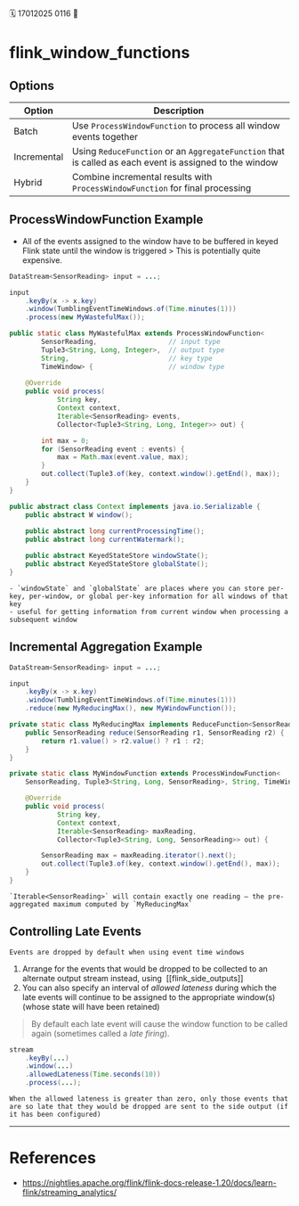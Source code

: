 🗓️ 17012025 0116
📎

# flink_window_functions

## Options

| Option      | Description                                                                                             |
| ----------- | ------------------------------------------------------------------------------------------------------- |
| Batch       | Use `ProcessWindowFunction` to process all window events together                                       |
| Incremental | Using `ReduceFunction` or an `AggregateFunction` that is called as each event is assigned to the window |
| Hybrid      | Combine incremental results with `ProcessWindowFunction` for final processing                           |

## ProcessWindowFunction Example 

- All of the events assigned to the window have to be buffered in keyed Flink state until the window is triggered > This is potentially quite expensive.
```java
DataStream<SensorReading> input = ...;

input
    .keyBy(x -> x.key)
    .window(TumblingEventTimeWindows.of(Time.minutes(1)))
    .process(new MyWastefulMax());

public static class MyWastefulMax extends ProcessWindowFunction<
        SensorReading,                  // input type
        Tuple3<String, Long, Integer>,  // output type
        String,                         // key type
        TimeWindow> {                   // window type
    
    @Override
    public void process(
            String key,
            Context context, 
            Iterable<SensorReading> events,
            Collector<Tuple3<String, Long, Integer>> out) {

        int max = 0;
        for (SensorReading event : events) {
            max = Math.max(event.value, max);
        }
        out.collect(Tuple3.of(key, context.window().getEnd(), max));
    }
}
```


```java
public abstract class Context implements java.io.Serializable {
    public abstract W window();
    
    public abstract long currentProcessingTime();
    public abstract long currentWatermark();

    public abstract KeyedStateStore windowState();
    public abstract KeyedStateStore globalState();
}
```

```ad-note
- `windowState` and `globalState` are places where you can store per-key, per-window, or global per-key information for all windows of that key
- useful for getting information from current window when processing a subsequent window
```

## Incremental Aggregation Example

```java
DataStream<SensorReading> input = ...;

input
    .keyBy(x -> x.key)
    .window(TumblingEventTimeWindows.of(Time.minutes(1)))
    .reduce(new MyReducingMax(), new MyWindowFunction());

private static class MyReducingMax implements ReduceFunction<SensorReading> {
    public SensorReading reduce(SensorReading r1, SensorReading r2) {
        return r1.value() > r2.value() ? r1 : r2;
    }
}

private static class MyWindowFunction extends ProcessWindowFunction<
    SensorReading, Tuple3<String, Long, SensorReading>, String, TimeWindow> {

    @Override
    public void process(
            String key,
            Context context,
            Iterable<SensorReading> maxReading,
            Collector<Tuple3<String, Long, SensorReading>> out) {

        SensorReading max = maxReading.iterator().next();
        out.collect(Tuple3.of(key, context.window().getEnd(), max));
    }
}
```

```ad-note
`Iterable<SensorReading>` will contain exactly one reading – the pre-aggregated maximum computed by `MyReducingMax`

```

## Controlling Late Events
```ad-abstract
Events are dropped by default when using event time windows
```

1. Arrange for the events that would be dropped to be collected to an alternate output stream instead, using  [[flink_side_outputs]]
2. You can also specify an interval of _allowed lateness_ during which the late events will continue to be assigned to the appropriate window(s) (whose state will have been retained)
> By default each late event will cause the window function to be called again (sometimes called a _late firing_).

```java
stream
    .keyBy(...)
    .window(...)
    .allowedLateness(Time.seconds(10))
    .process(...);
```

```ad-note
When the allowed lateness is greater than zero, only those events that are so late that they would be dropped are sent to the side output (if it has been configured)
```


---

# References
- https://nightlies.apache.org/flink/flink-docs-release-1.20/docs/learn-flink/streaming_analytics/